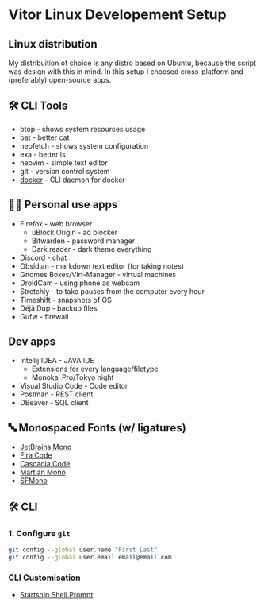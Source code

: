 # Vitor Linux Developement Setup

## Linux distribution

My distribuition of choice is any distro based on Ubuntu, because the script was design with this in mind. In this setup I choosed cross-platform and (preferably) open-source apps.

## 🛠️ CLI Tools

- btop - shows system resources usage
- bat - better cat
- neofetch - shows system configuration
- exa - better ls
- neovim - simple text editor
- git - version control system
- [docker](https://docs.docker.com/engine/install/ubuntu/) - CLI daemon for docker

## 👨‍💻 Personal use apps

- Firefox - web browser
  - uBlock Origin - ad blocker
  - Bitwarden - password manager
  - Dark reader - dark theme everything 
- Discord - chat
- Obsidian - markdown text editor (for taking notes)
- Gnomes Boxes/Virt-Manager - virtual machines
- DroidCam - using phone as webcam
- Stretchly - to take pauses from the computer every hour
- Timeshift - snapshots of OS
- Déjà Dup - backup files
- Gufw - firewall

## Dev apps

- Intellij IDEA - JAVA IDE
  - Extensions for every language/filetype
  - Monokai Pro/Tokyo night
- Visual Studio Code - Code editor
- Postman - REST client
- DBeaver - SQL client

## 🔤 Monospaced Fonts (w/ ligatures)

- [JetBrains Mono](https://www.jetbrains.com/lp/mono/)
- [Fira Code](https://github.com/tonsky/FiraCode)
- [Cascadia Code](https://github.com/microsoft/cascadia-code/releases)
- [Martian Mono](https://fonts.google.com/specimen/Martian+Mono)
- [SFMono](https://github.com/shaunsingh/SFMono-Nerd-Font-Ligaturized)

## 🛠 CLI

### 1. Configure `git`

```sh
git config --global user.name "First Last"
git config --global user.email email@email.com
```

### CLI Customisation

- [Startship Shell Prompt](https://starship.rs/)
